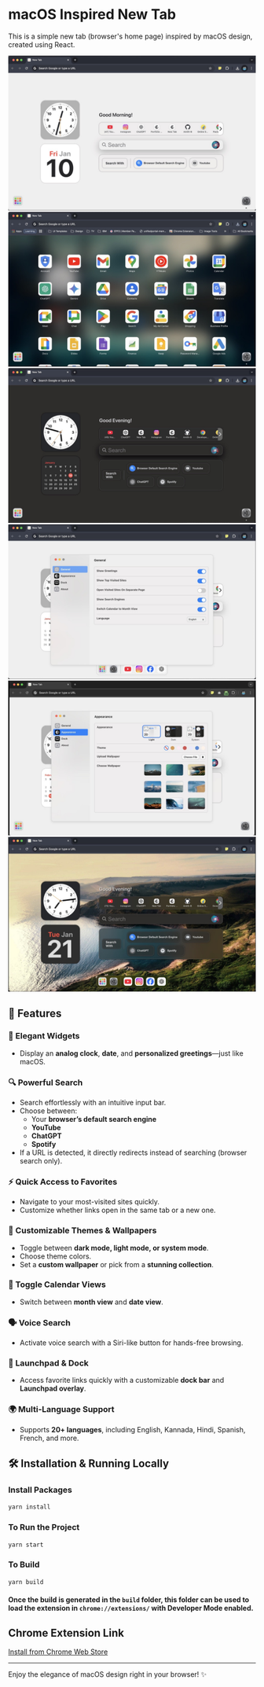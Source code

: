 # macOS Inspired New Tab

This is a simple new tab (browser's home page) inspired by macOS design, created using React.

![Screenshot1](./docs/images/1.jpeg)
![Screenshot2](./docs/images/6.jpeg)
![Screenshot3](./docs/images/2.jpeg)
![Screenshot4](./docs/images/3.jpeg)
![Screenshot5](./docs/images/4.jpeg)
![Screenshot6](./docs/images/5.jpeg)

## 🚀 Features

### 🌟 Elegant Widgets
- Display an **analog clock**, **date**, and **personalized greetings**—just like macOS.

### 🔍 Powerful Search
- Search effortlessly with an intuitive input bar.
- Choose between:
  - Your **browser’s default search engine**
  - **YouTube**
  - **ChatGPT**
  - **Spotify**
- If a URL is detected, it directly redirects instead of searching (browser search only).

### ⚡ Quick Access to Favorites
- Navigate to your most-visited sites quickly.
- Customize whether links open in the same tab or a new one.

### 🎨 Customizable Themes & Wallpapers
- Toggle between **dark mode, light mode, or system mode**.
- Choose theme colors.
- Set a **custom wallpaper** or pick from a **stunning collection**.

### 📅 Toggle Calendar Views
- Switch between **month view** and **date view**.

### 🗣️ Voice Search
- Activate voice search with a Siri-like button for hands-free browsing.

### 📱 Launchpad & Dock
- Access favorite links quickly with a customizable **dock bar** and **Launchpad overlay**.

### 🌍 Multi-Language Support
- Supports **20+ languages**, including English, Kannada, Hindi, Spanish, French, and more.

## 🛠 Installation & Running Locally

### Install Packages
```sh
yarn install
```

### To Run the Project
```sh
yarn start
```

### To Build
```sh
yarn build
```

#### Once the build is generated in the `build` folder, this folder can be used to load the extension in `chrome://extensions/` with Developer Mode enabled.

## Chrome Extension Link
[Install from Chrome Web Store](https://chromewebstore.google.com/detail/mac-new-tab/mohppegbiigoahehdihbgmabkflajklj?authuser=0&hl=en)

---

Enjoy the elegance of macOS design right in your browser! ✨

